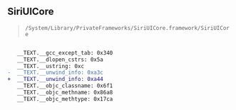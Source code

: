 ## SiriUICore

> `/System/Library/PrivateFrameworks/SiriUICore.framework/SiriUICore`

```diff

   __TEXT.__gcc_except_tab: 0x340
   __TEXT.__dlopen_cstrs: 0x5a
   __TEXT.__ustring: 0xc
-  __TEXT.__unwind_info: 0xa3c
+  __TEXT.__unwind_info: 0xa44
   __TEXT.__objc_classname: 0x6f1
   __TEXT.__objc_methname: 0x86a8
   __TEXT.__objc_methtype: 0x17ca

```
